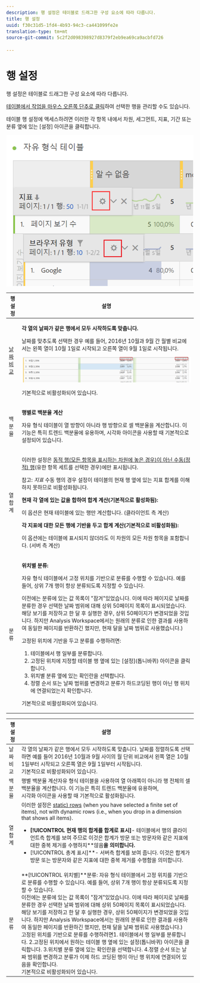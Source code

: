 ```yaml
---
description: 행 설정은 테이블로 드래그한 구성 요소에 따라 다릅니다.
title: 행 설정
uuid: f30c31d5-1fd4-4b93-94c3-ca441099fe2e
translation-type: tm+mt
source-git-commit: 5c2f2d098398927d8379f2eb9ea69ca9acbfd726

---
```



# 행 설정

행 설정은 테이블로 드래그한 구성 요소에 따라 다릅니다.

[테이블에서 작업을 마우스 오른쪽 단추로 클릭](/help/analyze/analysis-workspace/visualizations/freeform-table.md)하여 선택한 행을 관리할 수도 있습니다.

테이블 행 설정에 액세스하려면 이러한 각 항목 내에서 차원, 세그먼트, 지표, 기간 또는 분류 옆에 있는 [설정] 아이콘을 클릭합니다.

![](assets/row-settings.png)

<table id="table_7ACE6413DB1F40349ED2860020F92E55"> 
 <thead> 
  <tr> 
   <th colname="col1" class="entry"> 행 설정 </th> 
   <th colname="col2" class="entry"> 설명 </th> 
  </tr>
 </thead>
 <tbody> 
  <tr> 
   <td colname="col1"> <p><a href="/help/analyze/analysis-workspace/components/calendar-date-ranges/time-comparison.md"  > 날짜 비교</a> </p> </td> 
   <td colname="col2"> <p><b>각 열의 날짜가 같은 행에서 모두 시작하도록 맞춥니다. </b> </p> <p>날짜를 맞추도록 선택한 경우 예를 들어, 2016년 10월과 9월 간 월별 비교에서는 왼쪽 열이 10월 1일로 시작되고 오른쪽 열이 9월 1일로 시작됩니다. </p> <p><img placement="break"  src="assets/add-time-period-column3.png" width="500px" id="image_99398B13FEDA4715B8B818DF6093CA37" /> </p> <p>기본적으로 비활성화되어 있습니다. </p> </td> 
  </tr> 
  <tr> 
   <td colname="col1"> <p>백분율 </p> </td> 
   <td colname="col2"> <p><b>행별로 백분율 계산</b> </p> <p>자유 형식 테이블이 열 방향이 아니라 행 방향으로 셀 백분율을 계산합니다. 이 기능은 특히 트렌드 백분율에 유용하며, <span class="uicontrol">시각화</span> 아이콘을 사용할 때 기본적으로 설정되어 있습니다. </p> </td> 
  </tr> 
  <tr> 
   <td colname="col1"> <p>열 합계 </p> </td> 
   <td colname="col2"> <p>이러한 설정은 <a href="/help/analyze/analysis-workspace/build-workspace-project/column-row-settings/manual-vs-dynamic-rows.md"  >동적 행(모든 항목을 표시하는 차원에 놓은 경우)이 아닌 수동(정적) 행</a>(유한 항목 세트를 선택한 경우)에만 표시됩니다. <p>참고: <i>지표</i> 수동 행의 경우 설정이 테이블의 현재 행 옆에 있는 지표 합계를 이해하지 못하므로 비활성화됩니다. </p> </p> <p><b>현재 각 열에 있는 값을 합하여 합계 계산(기본적으로 활성화됨):</b> </p> <p>이 옵션은 현재 테이블에 있는 행만 계산합니다. (클라이언트 측 계산) </p> <p><b>각 지표에 대한 모든 행에 기반을 두고 합계 계산(기본적으로 비활성화됨):</b> </p> <p>이 옵션에는 테이블에 표시되지 않더라도 이 차원의 모든 차원 항목을 포함합니다. (서버 측 계산) </p> </td> 
  </tr> 
  <tr> 
   <td colname="col1"> <p>분류 </p> </td> 
   <td colname="col2"> <p><b>위치별 분류:</b> </p> <p>자유 형식 테이블에서 고정 위치를 기반으로 분류를 수행할 수 있습니다. 예를 들어, 상위 7개 행이 항상 분류되도록 지정할 수 있습니다. </p> <p>이전에는 분류에 있는 값 목록이 "잠겨"있었습니다. 이에 따라 <span class="term">페이지</span>로 <span class="term">날짜</span>를 분류한 경우 선택한 날짜 범위에 대해 상위 50페이지 목록이 표시되었습니다. 해당 보기를 저장하고 한 달 후 실행한 경우, 상위 50페이지가 변경되었을 것입니다. 하지만 Analysis Workspace에서는 원래의 분류로 인한 결과를 사용하여 동일한 페이지를 반환하긴 했지만, 현재 달을 날짜 범위로 사용했습니다.) </p> <p>고정된 위치에 기반을 두고 분류를 수행하려면: </p> 
    <ol id="ol_A396A11566AA4F52BC3ABBC373CEF477"> 
     <li id="li_BDAB1E9A48D44944A4F7C31F1182B923">테이블에서 행 일부를 분류합니다. </li> 
     <li id="li_C5610437D3714CCEB9F3C771864B4336">고정된 위치에 지정할 테이블 행 옆에 있는 [설정](톱니바퀴) 아이콘을 클릭합니다. </li> 
     <li id="li_675E429DC3B94201978166F9408D30B1"><span class="uicontrol">위치별 분류</span> 옆에 있는 확인란을 선택합니다. </li> 
     <li id="li_E8A417D0D6D1438CAE825843BA0A7060">정렬 순서 또는 날짜 범위를 변경하고 분류가 하드코딩된 행이 아닌 행 위치에 연결되었는지 확인합니다. </li> 
    </ol> <p>기본적으로 비활성화되어 있습니다. </p> </td> 
  </tr> 
 </tbody> 
</table>

| 행 설정 | 설명 |
|--- |--- |
| 날짜 비교 | 각 열의 날짜가 같은 행에서 모두 시작하도록 맞춥니다.   날짜를 정렬하도록 선택하면 예를 들어 2016년 10월과 9월 사이의 월 단위 비교에서 왼쪽 열은 10월 1일부터 시작되고 오른쪽 열은 9월 1일부터 시작됩니다.<br>기본적으로 비활성화되어 있습니다. |
| 백분율 | 행별 백분율 계산자유 형식 테이블을 사용하여 열 아래쪽이 아니라 행 전체의 셀 백분율을 계산합니다. 이 기능은 특히 트렌드 백분율에 유용하며, <br>시각화 아이콘을 사용할 때 기본적으로 활성화됩니다. |
| 열 합계 | 이러한 설정은 [static) rows](https://docs.adobe.com/content/help/en/analytics/analyze/analysis-workspace/build-workspace-project/column-row-settings/manual-vs-dynamic-rows.html) (when you have selected a finite set of items), not with dynamic rows (i.e., when you drop in a dimension that shows all items).<ul><li>**[!UICONTROL 현재 행의 합계를 합계로 표시]**- 테이블에서 행의 클라이언트측 합계를 보여 주므로 이것은 합계가 방문 또는 방문자와 같은 지표에 대한 중복 제거를 수행하지**&#x200B;않음&#x200B;**을 의미합니다.</li><li>**[!UICONTROL 총계 표시]**- 서버측 합계를 보여 줍니다. 이것은 합계가 방문 또는 방문자와 같은 지표에 대한 중복 제거를 수행함을 의미합니다.</li></ul> |
| 분류 | **[!UICONTROL 위치별]**분류: 자유 형식 테이블에서 고정 위치를 기반으로 분류를 수행할 수 있습니다. 예를 들어, 상위 7개 행이 항상 분류되도록 지정할 수 있습니다.<br>이전에는 분류에 있는 값 목록이 &quot;잠겨&quot;있었습니다. 이에 따라 페이지로 날짜를 분류한 경우 선택한 날짜 범위에 대해 상위 50페이지 목록이 표시되었습니다. 해당 보기를 저장하고 한 달 후 실행한 경우, 상위 50페이지가 변경되었을 것입니다. 하지만 Analysis Workspace에서는 원래의 분류로 인한 결과를 사용하여 동일한 페이지를 반환하긴 했지만, 현재 달을 날짜 범위로 사용했습니다.)<br>고정된 위치를 기반으로 분류를 수행하려면1. 테이블에서 행 일부를 분류합니다. 2.고정된 위치에서 원하는 테이블 행 옆에 있는 설정(톱니바퀴) 아이콘을 클릭합니다. 3.위치별 분류 옆에 있는 확인란을 선택합니다. 4.정렬 순서 또는 날짜 범위를 변경하고 분류가 이제 하드 코딩된 행이 아닌 행 위치에 연결되어 있음을 확인합니다.<br>기본적으로 비활성화되어 있습니다. |